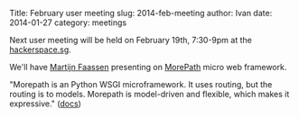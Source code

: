 Title: February user meeting
slug: 2014-feb-meeting
author: Ivan
date: 2014-01-27
category: meetings

Next user meeting will be held on February 19th, 7:30-9pm at the
[hackerspace.sg](http://hackerspace.sg).

We'll have [Martijn Faassen](https://github.com/faassen) presenting on
[MorePath](https://github.com/morepath/morepath) micro web framework.

"Morepath is an Python WSGI microframework. It uses routing, but the routing
is to models. Morepath is model-driven and flexible, which makes it
expressive." ([docs](http://morepath.readthedocs.org/en/latest/))
